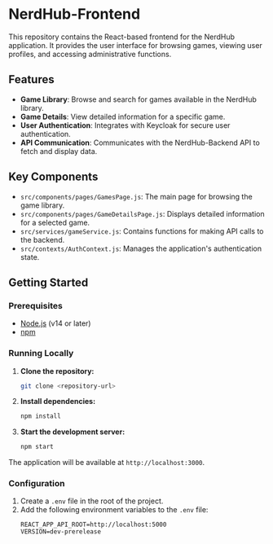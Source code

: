# NerdHub-Frontend

This repository contains the React-based frontend for the NerdHub application. It provides the user interface for browsing games, viewing user profiles, and accessing administrative functions.

## Features

- **Game Library**: Browse and search for games available in the NerdHub library.
- **Game Details**: View detailed information for a specific game.
- **User Authentication**: Integrates with Keycloak for secure user authentication.
- **API Communication**: Communicates with the NerdHub-Backend API to fetch and display data.

## Key Components

- `src/components/pages/GamesPage.js`: The main page for browsing the game library.
- `src/components/pages/GameDetailsPage.js`: Displays detailed information for a selected game.
- `src/services/gameService.js`: Contains functions for making API calls to the backend.
- `src/contexts/AuthContext.js`: Manages the application's authentication state.

## Getting Started

### Prerequisites

- [Node.js](https://nodejs.org/) (v14 or later)
- [npm](https://www.npmjs.com/)

### Running Locally

1.  **Clone the repository:**
    ```sh
    git clone <repository-url>
    ```
2.  **Install dependencies:**
    ```sh
    npm install
    ```
3.  **Start the development server:**
    ```sh
    npm start
    ```
The application will be available at `http://localhost:3000`.

### Configuration

1.  Create a `.env` file in the root of the project.
2.  Add the following environment variables to the `.env` file:
    ```
    REACT_APP_API_ROOT=http://localhost:5000
    VERSION=dev-prerelease
    ```